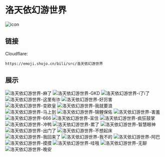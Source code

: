 # 洛天依幻游世界
![icon](https://emoji.shojo.cn/bili/src/洛天依幻游世界/icon.png)
## 链接
Cloudflare:
```
https://emoji.shojo.cn/bili/src/洛天依幻游世界
```
## 展示
![洛天依幻游世界-麻了](https://emoji.shojo.cn/bili/src/洛天依幻游世界/洛天依幻游世界-麻了.png)
![洛天依幻游世界-GKD](https://emoji.shojo.cn/bili/src/洛天依幻游世界/洛天依幻游世界-GKD.png)
![洛天依幻游世界-i了i了](https://emoji.shojo.cn/bili/src/洛天依幻游世界/洛天依幻游世界-i了i了.png)
![洛天依幻游世界-这里有诈](https://emoji.shojo.cn/bili/src/洛天依幻游世界/洛天依幻游世界-这里有诈.png)
![洛天依幻游世界-好厉害](https://emoji.shojo.cn/bili/src/洛天依幻游世界/洛天依幻游世界-好厉害.png)
![洛天依幻游世界-变欧皇](https://emoji.shojo.cn/bili/src/洛天依幻游世界/洛天依幻游世界-变欧皇.png)
![洛天依幻游世界-我就要浪](https://emoji.shojo.cn/bili/src/洛天依幻游世界/洛天依幻游世界-我就要浪.png)
![洛天依幻游世界-马上到](https://emoji.shojo.cn/bili/src/洛天依幻游世界/洛天依幻游世界-马上到.png)
![洛天依幻游世界-锦鲤保佑](https://emoji.shojo.cn/bili/src/洛天依幻游世界/洛天依幻游世界-锦鲤保佑.png)
![洛天依幻游世界-害羞](https://emoji.shojo.cn/bili/src/洛天依幻游世界/洛天依幻游世界-害羞.png)
![洛天依幻游世界-666](https://emoji.shojo.cn/bili/src/洛天依幻游世界/洛天依幻游世界-666.png)
![洛天依幻游世界-呆住](https://emoji.shojo.cn/bili/src/洛天依幻游世界/洛天依幻游世界-呆住.png)
![洛天依幻游世界-疯狂鼓掌](https://emoji.shojo.cn/bili/src/洛天依幻游世界/洛天依幻游世界-疯狂鼓掌.png)
![洛天依幻游世界-冲鸭](https://emoji.shojo.cn/bili/src/洛天依幻游世界/洛天依幻游世界-冲鸭.png)
![洛天依幻游世界-累了](https://emoji.shojo.cn/bili/src/洛天依幻游世界/洛天依幻游世界-累了.png)
![洛天依幻游世界-智慧眼神](https://emoji.shojo.cn/bili/src/洛天依幻游世界/洛天依幻游世界-智慧眼神.png)
![洛天依幻游世界-出门了](https://emoji.shojo.cn/bili/src/洛天依幻游世界/洛天依幻游世界-出门了.png)
![洛天依幻游世界-不想起床](https://emoji.shojo.cn/bili/src/洛天依幻游世界/洛天依幻游世界-不想起床.png)
![洛天依幻游世界-我回来了](https://emoji.shojo.cn/bili/src/洛天依幻游世界/洛天依幻游世界-我回来了.png)
![洛天依幻游世界-我不的](https://emoji.shojo.cn/bili/src/洛天依幻游世界/洛天依幻游世界-我不的.png)
![洛天依幻游世界-阿巴](https://emoji.shojo.cn/bili/src/洛天依幻游世界/洛天依幻游世界-阿巴.png)
![洛天依幻游世界-摸摸](https://emoji.shojo.cn/bili/src/洛天依幻游世界/洛天依幻游世界-摸摸.png)
![洛天依幻游世界-哇哦](https://emoji.shojo.cn/bili/src/洛天依幻游世界/洛天依幻游世界-哇哦.png)
![洛天依幻游世界-无聊](https://emoji.shojo.cn/bili/src/洛天依幻游世界/洛天依幻游世界-无聊.png)
![洛天依幻游世界-晚安](https://emoji.shojo.cn/bili/src/洛天依幻游世界/洛天依幻游世界-晚安.png)

